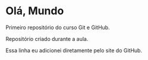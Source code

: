 # Olá, Mundo
Primeiro repositório do curso Git e GitHub.

Repositório criado durante a aula.

Essa linha eu adicionei diretamente pelo site do GitHub.
